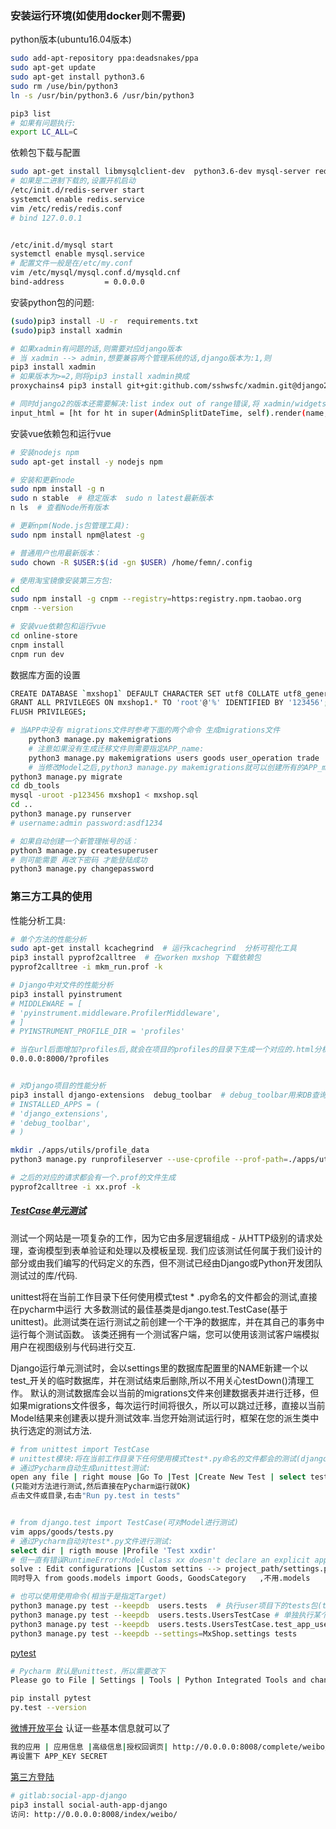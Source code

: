 ### 安装运行环境(如使用docker则不需要)
python版本(ubuntu16.04版本)
```bash
sudo add-apt-repository ppa:deadsnakes/ppa
sudo apt-get update
sudo apt-get install python3.6
sudo rm /use/bin/python3
ln -s /usr/bin/python3.6 /usr/bin/python3

pip3 list
# 如果有问题执行:
export LC_ALL=C
```
依赖包下载与配置
```bash
sudo apt-get install libmysqlclient-dev  python3.6-dev mysql-server redis-server redis-tools
# 如果是二进制下载的,设置开机启动
/etc/init.d/redis-server start
systemctl enable redis.service
vim /etc/redis/redis.conf
# bind 127.0.0.1


/etc/init.d/mysql start
systemctl enable mysql.service
# 配置文件一般是在/etc/my.conf
vim /etc/mysql/mysql.conf.d/mysqld.cnf
bind-address		 = 0.0.0.0

```

安装python包的问题:
```bash
(sudo)pip3 install -U -r  requirements.txt
(sudo)pip3 install xadmin

# 如果xadmin有问题的话,则需要对应django版本
# 当 xadmin --> admin,想要兼容两个管理系统的话,django版本为:1,则
pip3 install xadmin
# 如果版本为>=2,则将pip3 install xadmin换成
proxychains4 pip3 install git+git:github.com/sshwsfc/xadmin.git@django2

# 同时django2的版本还需要解决:list index out of range错误,将 xadmin/widgets.py 75的代码改成:
input_html = [ht for ht in super(AdminSplitDateTime, self).render(name, value, attrs).split('>') if ht != '']
```

安装vue依赖包和运行vue
```bash
# 安装nodejs npm
sudo apt-get install -y nodejs npm

# 安装和更新node
sudo npm install -g n
sudo n stable  # 稳定版本  sudo n latest最新版本
n ls  # 查看Node所有版本

# 更新npm(Node.js包管理工具):
sudo npm install npm@latest -g

# 普通用户也用最新版本：
sudo chown -R $USER:$(id -gn $USER) /home/femn/.config

# 使用淘宝镜像安装第三方包:
cd
sudo npm install -g cnpm --registry=https:registry.npm.taobao.org
cnpm --version

# 安装vue依赖包和运行vue
cd online-store
cnpm install
cnpm run dev
```

数据库方面的设置
```bash
CREATE DATABASE `mxshop1` DEFAULT CHARACTER SET utf8 COLLATE utf8_general_ci;
GRANT ALL PRIVILEGES ON mxshop1.* TO 'root'@'%' IDENTIFIED BY '123456';
FLUSH PRIVILEGES;

# 当APP中没有 migrations文件时参考下面的两个命令 生成migrations文件
    python3 manage.py makemigrations
    # 注意如果没有生成迁移文件则需要指定APP_name:
    python3 manage.py makemigrations users goods user_operation trade
    # 当修改Model之后,python3 manage.py makemigrations就可以创建所有的APP_migrations文件
python3 manage.py migrate
cd db_tools
mysql -uroot -p123456 mxshop1 < mxshop.sql
cd ..
python3 manage.py runserver
# username:admin password:asdf1234

# 如果自动创建一个新管理帐号的话：
python3 manage.py createsuperuser
# 则可能需要 再改下密码 才能登陆成功
python3 manage.py changepassword

```

### 第三方工具的使用
性能分析工具:
```bash
# 单个方法的性能分析
sudo apt-get install kcachegrind  # 运行kcachegrind  分析可视化工具
pip3 install pyprof2calltree  # 在worken mxshop 下载依赖包
pyprof2calltree -i mkm_run.prof -k

# Django中对文件的性能分析
pip3 install pyinstrument
# MIDDLEWARE = [
# 'pyinstrument.middleware.ProfilerMiddleware',
# ]
# PYINSTRUMENT_PROFILE_DIR = 'profiles'

# 当在url后面增加?profiles后,就会在项目的profiles的目录下生成一个对应的.html分析文件
0.0.0.0:8000/?profiles


# 对Django项目的性能分析
pip3 install django-extensions  debug_toolbar  # debug_toolbar用来DB查询语句及耗时时间
# INSTALLED_APPS = (
# 'django_extensions',
# 'debug_toolbar',
# )

mkdir ./apps/utils/profile_data
python3 manage.py runprofileserver --use-cprofile --prof-path=./apps/utils/profile_data

# 之后的对应的请求都会有一个.prof的文件生成
pyprof2calltree -i xx.prof -k
```


##### [TestCase单元测试](https://developer.mozilla.org/en-US/docs/Learn/Server-side/Django/Testing)
测试一个网站是一项复杂的工作，因为它由多层逻辑组成 - 从HTTP级别的请求处理，查询模型到表单验证和处理以及模板呈现.
我们应该测试任何属于我们设计的部分或由我们编写的代码定义的东西，但不测试已经由Django或Python开发团队测试过的库/代码.


unittest将在当前工作目录下任何使用模式test * .py命名的文件都会的测试,直接在pycharm中运行
大多数测试的最佳基类是django.test.TestCase(基于unittest)。此测试类在运行测试之前创建一个干净的数据库，并在其自己的事务中运行每个测试函数。
该类还拥有一个测试客户端，您可以使用该测试客户端模拟用户在视图级别与代码进行交互.

Django运行单元测试时，会以settings里的数据库配置里的NAME新建一个以test_开关的临时数据库，并在测试结束后删除,所以不用关心testDown()清理工作。
默认的测试数据库会以当前的migrations文件来创建数据表并进行迁移，但如果migrations文件很多，每次运行时间将很久，所以可以跳过迁移，直接以当前Model结果来创建表以提升测试效率.当您开始测试运行时，框架在您的派生类中执行选定的测试方法.
```bash
# from unittest import TestCase
# unittest模块:将在当前工作目录下任何使用模式test*.py命名的文件都会的测试(django.test也是一样)
# 通过Pycharm自动生成unittest测试:
open any file | right mouse |Go To |Test |Create New Test | select test method 
(只能对方法进行测试,然后直接在Pycharm运行就OK)
点击文件或目录,右击"Run py.test in tests"


# from django.test import TestCase(可对Model进行测试)
vim apps/goods/tests.py
# 通过Pycharm自动对test*.py文件进行测试:
select dir | rigth mouse |Profile 'Test xxdir'
# 但一直有错误RuntimeError:Model class xx doesn't declare an explicit app_label and isn't in an application in INSTALLED_APPS.
solve : Edit configurations |Custom settins --> project_path/settings.py  || Options-->--keepdb
同时导入 from goods.models import Goods, GoodsCategory   ,不用.models

# 也可以使用使用命令(相当于是指定Target)
python3 manage.py test --keepdb  users.tests  # 执行user项目下的tests包(test*.py文件)或者tests.py(文件)
python3 manage.py test --keepdb  users.tests.UsersTestCase # 单独执行某个test case
python3 manage.py test --keepdb  users.tests.UsersTestCase.test_app_user_login_success # 单独执行某个测试方法
python3 manage.py test --keepdb --settings=MxShop.settings tests

```
[pytest](https://pytest-django.readthedocs.io/en/latest/)
```bash
# Pycharm 默认是unittest，所以需要改下
Please go to File | Settings | Tools | Python Integrated Tools and change the default test runner to py.test

pip install pytest
py.test --version
```

[微博开放平台](http://open.weibo.com/) 认证一些基本信息就可以了
```bash
我的应用 | 应用信息 |高级信息|授权回调页| http://0.0.0.0:8008/complete/weibo/|其它的填空
再设置下 APP_KEY SECRET 
```
[第三方登陆](http://python-social-auth.readthedocs.io/en/latest/configuration/django.html)
```bash
# gitlab:social-app-django
pip3 install social-auth-app-django
访问: http://0.0.0.0:8008/index/weibo/
```

